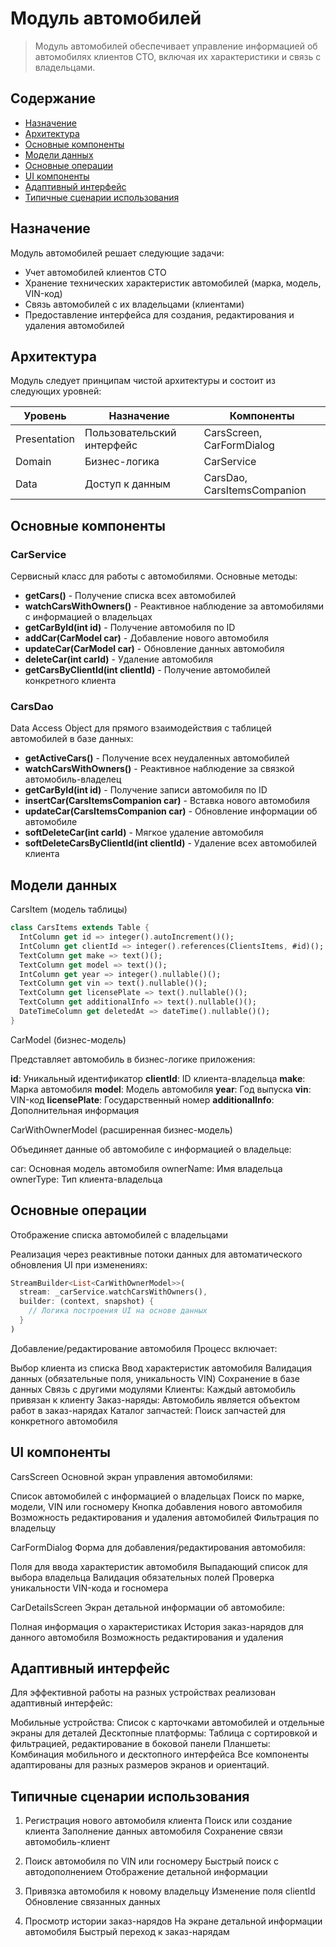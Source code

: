 # Модуль автомобилей

> Модуль автомобилей обеспечивает управление информацией об автомобилях клиентов СТО, включая их характеристики и связь с владельцами.

## Содержание
- [Назначение](#назначение)
- [Архитектура](#архитектура)
- [Основные компоненты](#основные-компоненты)
- [Модели данных](#модели-данных)
- [Основные операции](#основные-операции)
- [UI компоненты](#ui-компоненты)
- [Адаптивный интерфейс](#адаптивный-интерфейс)
- [Типичные сценарии использования](#типичные-сценарии-использования)

## Назначение

Модуль автомобилей решает следующие задачи:
- Учет автомобилей клиентов СТО
- Хранение технических характеристик автомобилей (марка, модель, VIN-код)
- Связь автомобилей с их владельцами (клиентами)
- Предоставление интерфейса для создания, редактирования и удаления автомобилей

## Архитектура

Модуль следует принципам чистой архитектуры и состоит из следующих уровней:

|   Уровень       | Назначение                    | Компоненты                    |
|-----------------|-------------------------------|-------------------------------|
|   Presentation  | Пользовательский интерфейс    | CarsScreen, CarFormDialog     |
|   Domain        | Бизнес-логика                 | CarService                    |
|   Data          | Доступ к данным               | CarsDao, CarsItemsCompanion   |

## Основные компоненты

### CarService

Сервисный класс для работы с автомобилями. Основные методы:

- **getCars()** - Получение списка всех автомобилей
- **watchCarsWithOwners()** - Реактивное наблюдение за автомобилями с информацией о владельцах
- **getCarById(int id)** - Получение автомобиля по ID
- **addCar(CarModel car)** - Добавление нового автомобиля
- **updateCar(CarModel car)** - Обновление данных автомобиля
- **deleteCar(int carId)** - Удаление автомобиля
- **getCarsByClientId(int clientId)** - Получение автомобилей конкретного клиента

### CarsDao

Data Access Object для прямого взаимодействия с таблицей автомобилей в базе данных:

- **getActiveCars()** - Получение всех неудаленных автомобилей
- **watchCarsWithOwners()** - Реактивное наблюдение за связкой автомобиль-владелец
- **getCarById(int id)** - Получение записи автомобиля по ID
- **insertCar(CarsItemsCompanion car)** - Вставка нового автомобиля
- **updateCar(CarsItemsCompanion car)** - Обновление информации об автомобиле
- **softDeleteCar(int carId)** - Мягкое удаление автомобиля
- **softDeleteCarsByClientId(int clientId)** - Удаление всех автомобилей клиента

## Модели данных

CarsItem (модель таблицы)

```dart
class CarsItems extends Table {
  IntColumn get id => integer().autoIncrement()();
  IntColumn get clientId => integer().references(ClientsItems, #id)();
  TextColumn get make => text()();
  TextColumn get model => text()();
  IntColumn get year => integer().nullable()();
  TextColumn get vin => text().nullable()();
  TextColumn get licensePlate => text().nullable()();
  TextColumn get additionalInfo => text().nullable()();
  DateTimeColumn get deletedAt => dateTime().nullable()();
}
```

CarModel (бизнес-модель)

Представляет автомобиль в бизнес-логике приложения:

**id**: Уникальный идентификатор
**clientId**: ID клиента-владельца
**make**: Марка автомобиля
**model**: Модель автомобиля
**year**: Год выпуска
**vin**: VIN-код
**licensePlate**: Государственный номер
**additionalInfo**: Дополнительная информация

CarWithOwnerModel (расширенная бизнес-модель)

Объединяет данные об автомобиле с информацией о владельце:

car: Основная модель автомобиля
ownerName: Имя владельца
ownerType: Тип клиента-владельца


## Основные операции

Отображение списка автомобилей с владельцами

Реализация через реактивные потоки данных для автоматического обновления UI при изменениях:

```dart
StreamBuilder<List<CarWithOwnerModel>>(
  stream: _carService.watchCarsWithOwners(),
  builder: (context, snapshot) {
    // Логика построения UI на основе данных
  }
)
```

Добавление/редактирование автомобиля
Процесс включает:

Выбор клиента из списка
Ввод характеристик автомобиля
Валидация данных (обязательные поля, уникальность VIN)
Сохранение в базе данных
Связь с другими модулями
Клиенты: Каждый автомобиль привязан к клиенту
Заказ-наряды: Автомобиль является объектом работ в заказ-нарядах
Каталог запчастей: Поиск запчастей для конкретного автомобиля

## UI компоненты

CarsScreen
Основной экран управления автомобилями:

Список автомобилей с информацией о владельцах
Поиск по марке, модели, VIN или госномеру
Кнопка добавления нового автомобиля
Возможность редактирования и удаления автомобилей
Фильтрация по владельцу

CarFormDialog
Форма для добавления/редактирования автомобиля:

Поля для ввода характеристик автомобиля
Выпадающий список для выбора владельца
Валидация обязательных полей
Проверка уникальности VIN-кода и госномера

CarDetailsScreen
Экран детальной информации об автомобиле:

Полная информация о характеристиках
История заказ-нарядов для данного автомобиля
Возможность редактирования и удаления

## Адаптивный интерфейс

Для эффективной работы на разных устройствах реализован адаптивный интерфейс:

Мобильные устройства: Список с карточками автомобилей и отдельные экраны для деталей
Десктопные платформы: Таблица с сортировкой и фильтрацией, редактирование в боковой панели
Планшеты: Комбинация мобильного и десктопного интерфейса
Все компоненты адаптированы для разных размеров экранов и ориентаций.

## Типичные сценарии использования

1. Регистрация нового автомобиля клиента
Поиск или создание клиента
Заполнение данных автомобиля
Сохранение связи автомобиль-клиент

2. Поиск автомобиля по VIN или госномеру
Быстрый поиск с автодополнением
Отображение детальной информации

3. Привязка автомобиля к новому владельцу
Изменение поля clientId
Обновление связанных данных

4. Просмотр истории заказ-нарядов
На экране детальной информации автомобиля
Быстрый переход к заказ-нарядам